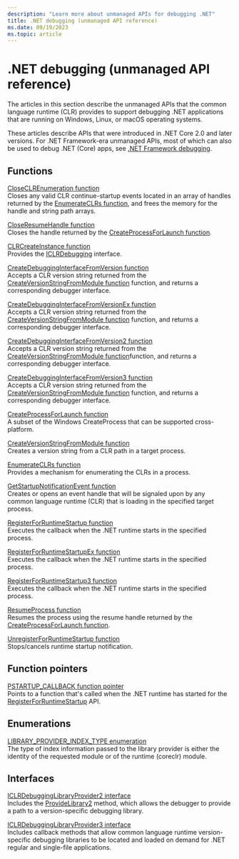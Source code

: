 ```yaml
---
description: "Learn more about unmanaged APIs for debugging .NET"
title: .NET debugging (unmanaged API reference)
ms.date: 09/19/2023
ms.topic: article
---
```

# .NET debugging (unmanaged API reference)

The articles in this section describe the unmanaged APIs that the common language runtime (CLR) provides to support debugging .NET applications that are running on Windows, Linux, or macOS operating systems.

These articles describe APIs that were introduced in .NET Core 2.0 and later versions. For .NET Framework-era unmanaged APIs, most of which can also be used to debug .NET (Core) apps, see [.NET Framework debugging](../../../framework/unmanaged-api/debugging/index.md).

## Functions

[CloseCLREnumeration function](closeclrenumeration-function.md)\
Closes any valid CLR continue-startup events located in an array of handles returned by the [EnumerateCLRs function](enumerateclrs-function.md), and frees the memory for the handle and string path arrays.

[CloseResumeHandle function](closeresumehandle-function.md)\
Closes the handle returned by the [CreateProcessForLaunch function](createprocessforlaunch-function.md).

[CLRCreateInstance function](clrcreateinstance-function.md)\
Provides the [ICLRDebugging](../../../framework/unmanaged-api/debugging/iclrdebugging-interface.md) interface.

[CreateDebuggingInterfaceFromVersion function](createdebugginginterfacefromversion-function.md)\
Accepts a CLR version string returned from the [CreateVersionStringFromModule function](createversionstringfrommodule-function.md) function, and returns a corresponding debugger interface.

[CreateDebuggingInterfaceFromVersionEx function](createdebugginginterfacefromversionex-function.md)\
Accepts a CLR version string returned from the [CreateVersionStringFromModule function](createversionstringfrommodule-function.md) function, and returns a corresponding debugger interface.

[CreateDebuggingInterfaceFromVersion2 function](createdebugginginterfacefromversion2-function.md)\
Accepts a CLR version string returned from the [CreateVersionStringFromModule function](createversionstringfrommodule-function.md)function, and returns a corresponding debugger interface.

[CreateDebuggingInterfaceFromVersion3 function](createdebugginginterfacefromversion3-function.md)\
Accepts a CLR version string returned from the [CreateVersionStringFromModule function](createversionstringfrommodule-function.md) function, and returns a corresponding debugger interface.

[CreateProcessForLaunch function](createprocessforlaunch-function.md)\
A subset of the Windows CreateProcess that can be supported cross-platform.

[CreateVersionStringFromModule function](createversionstringfrommodule-function.md)\
Creates a version string from a CLR path in a target process.

[EnumerateCLRs function](enumerateclrs-function.md)\
Provides a mechanism for enumerating the CLRs in a process.

[GetStartupNotificationEvent function](getstartupnotificationevent-function.md)\
Creates or opens an event handle that will be signaled upon by any common language runtime (CLR) that is loading in the specified target process.

[RegisterForRuntimeStartup function](registerforruntimestartup-function.md)\
Executes the callback when the .NET runtime starts in the specified process.

[RegisterForRuntimeStartupEx function](registerforruntimestartupex-function.md)\
Executes the callback when the .NET runtime starts in the specified process.

[RegisterForRuntimeStartup3 function](registerforruntimestartup3-function.md)\
Executes the callback when the .NET runtime starts in the specified process.

[ResumeProcess function](resumeprocess-function.md)\
Resumes the process using the resume handle returned by the [CreateProcessForLaunch function](createprocessforlaunch-function.md).

[UnregisterForRuntimeStartup function](unregisterforruntimestartup-function.md)\
Stops/cancels runtime startup notification.

## Function pointers

[PSTARTUP_CALLBACK function pointer](pstartup_callback-function-pointer.md)\
Points to a function that's called when the .NET runtime has started for the [RegisterForRuntimeStartup](registerforruntimestartup-function.md) API.

## Enumerations

[LIBRARY_PROVIDER_INDEX_TYPE enumeration](libraryproviderindextype-enumeration.md)\
The type of index information passed to the library provider is either the identity of the requested module or of the runtime (coreclr) module.

## Interfaces

[ICLRDebuggingLibraryProvider2 interface](iclrdebugginglibraryprovider2-interface.md)\
Includes the [ProvideLibrary2](iclrdebugginglibraryprovider2-providelibrary2-method.md) method, which allows the debugger to provide a path to a version-specific debugging library.

[ICLRDebuggingLibraryProvider3 interface](iclrdebugginglibraryprovider3-interface.md)\
Includes callback methods that allow common language runtime version-specific debugging libraries to be located and loaded on demand for .NET regular and single-file applications.
